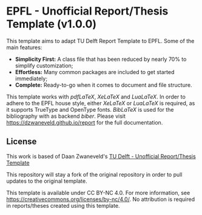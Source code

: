 # EPFL - Unofficial Report/Thesis Template (v1.0.0)

This template aims to adapt TU Delft Report Template to EPFL. Some of the main features:

* **Simplicity First:** A class file that has been reduced by nearly 70% to simplify customization;
* **Effortless:** Many common packages are included to get started immediately;
* **Complete:** Ready-to-go when it comes to document and file structure.

This template works with _pdfLaTeX_, _XeLaTeX_ and _LuaLaTeX_. In order to adhere to the EPFL house style, either _XeLaTeX_ or _LuaLaTeX_ is required, as it supports TrueType and OpenType fonts. _BibLaTeX_ is used for the bibliography with as backend _biber_. Please visit https://dzwaneveld.github.io/report for the full documentation.

## License

This work is based of Daan Zwaneveld's [TU Delft - Unofficial Report/Thesis Template](https://github.com/dzwaneveld/TU-Delft-Unofficial-Report-Template)

This repository will stay a fork of the original repository in order to pull updates to the original template.

This template is available under CC BY-NC 4.0. For more information, see https://creativecommons.org/licenses/by-nc/4.0/. No attribution is required in reports/theses created using this template.

